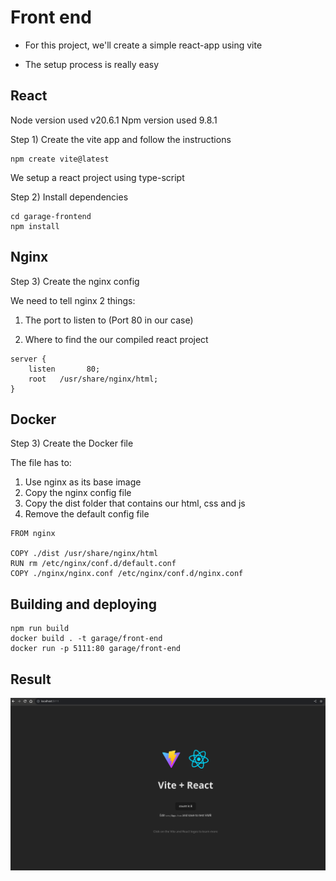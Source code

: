 # Front end

- For this project, we'll create a simple react-app using vite

- The setup process is really easy

## React

Node version used v20.6.1
Npm version used 9.8.1

Step 1) Create the vite app and follow the instructions

```
npm create vite@latest
```

We setup a react project using type-script

Step 2) Install dependencies

```
cd garage-frontend
npm install
```

## Nginx

Step 3) Create the nginx config

We need to tell nginx 2 things:

1. The port to listen to (Port 80 in our case)

2. Where to find the our compiled react project

```{nginx}
server {
    listen       80;
    root   /usr/share/nginx/html;
}
```

## Docker

Step 3) Create the Docker file

The file has to:

1. Use nginx as its base image
2. Copy the nginx config file
3. Copy the dist folder that contains our html, css and js
4. Remove the default config file

```{Docker}
FROM nginx

COPY ./dist /usr/share/nginx/html
RUN rm /etc/nginx/conf.d/default.conf
COPY ./nginx/nginx.conf /etc/nginx/conf.d/nginx.conf
```

## Building and deploying

```
npm run build
docker build . -t garage/front-end
docker run -p 5111:80 garage/front-end
```

## Result

![Result Step 1](../media/frontend-deployed.png)
